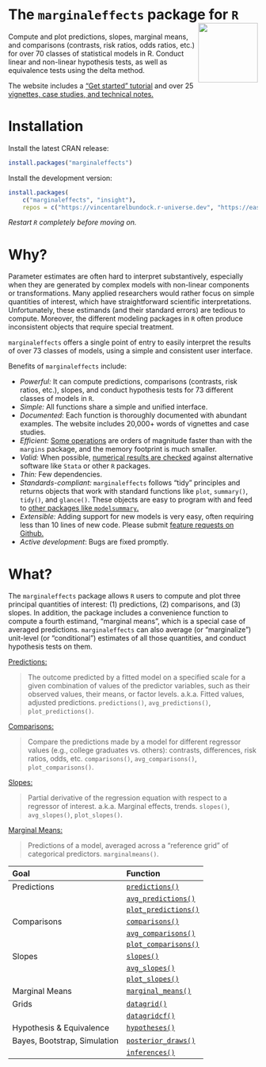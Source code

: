 
# The `marginaleffects` package for `R` <img src="https://user-images.githubusercontent.com/987057/134899484-e3392510-2e94-4c39-9830-53356fa5feed.png" align="right" alt="" width="120" />

<!--
[![Codecov test coverage](https://codecov.io/gh/vincentarelbundock/marginaleffects/branch/main/graph/badge.svg)](https://app.codecov.io/gh/vincentarelbundock/marginaleffects?branch=main)
[![R-CMD-check](https://github/To cl.com/vincentarelbundock/marginaleffects/workflows/R-CMD-check/badge.svg)](https://github.com/vincentarelbundock/marginaleffects/actions)
[![CRAN status](https://www.r-pkg.org/badges/version/marginaleffects)](https://CRAN.R-project.org/package=marginaleffects)
[![status](https://tinyverse.netlify.com/badge/marginaleffects)](https://CRAN.R-project.org/package=marginaleffects)
-->

Compute and plot predictions, slopes, marginal means, and comparisons
(contrasts, risk ratios, odds ratios, etc.) for over 70 classes of
statistical models in R. Conduct linear and non-linear hypothesis tests,
as well as equivalence tests using the delta method.

The website includes a [“Get started”
tutorial](https://vincentarelbundock.github.io/marginaleffects/articles/marginaleffects.html)
and over 25 [vignettes, case studies, and technical
notes.](https://vincentarelbundock.github.io/marginaleffects/articles/index.html)

# Installation

Install the latest CRAN release:

``` r
install.packages("marginaleffects")
```

Install the development version:

``` r
install.packages(
    c("marginaleffects", "insight"),
    repos = c("https://vincentarelbundock.r-universe.dev", "https://easystats.r-universe.dev"))
```

*Restart `R` completely before moving on.*

# Why?

Parameter estimates are often hard to interpret substantively,
especially when they are generated by complex models with non-linear
components or transformations. Many applied researchers would rather
focus on simple quantities of interest, which have straightforward
scientific interpretations. Unfortunately, these estimands (and their
standard errors) are tedious to compute. Moreover, the different
modeling packages in `R` often produce inconsistent objects that require
special treatment.

`marginaleffects` offers a single point of entry to easily interpret the
results of over 73 classes of models, using a simple and consistent user
interface.

Benefits of `marginaleffects` include:

  - *Powerful:* It can compute predictions, comparisons (contrasts, risk
    ratios, etc.), slopes, and conduct hypothesis tests for 73 different
    classes of models in `R`.
  - *Simple:* All functions share a simple and unified interface.
  - *Documented*: Each function is thoroughly documented with abundant
    examples. The website includes 20,000+ words of vignettes and case
    studies.
  - *Efficient:* [Some
    operations](https://vincentarelbundock.github.io/marginaleffects/articles/performance.html)
    are orders of magnitude faster than with the `margins` package, and
    the memory footprint is much smaller.
  - *Valid:* When possible, [numerical results are
    checked](https://vincentarelbundock.github.io/marginaleffects/articles/supported_models.html)
    against alternative software like `Stata` or other `R` packages.
  - *Thin:* Few dependencies.
  - *Standards-compliant:* `marginaleffects` follows “tidy” principles
    and returns objects that work with standard functions like `plot`,
    `summary()`, `tidy()`, and `glance()`. These objects are easy to
    program with and feed to [other packages like
    `modelsummary`.](https://vincentarelbundock.github.io/marginaleffects/)
  - *Extensible:* Adding support for new models is very easy, often
    requiring less than 10 lines of new code. Please submit [feature
    requests on
    Github.](https://github.com/vincentarelbundock/marginaleffects/issues)
  - *Active development*: Bugs are fixed promptly.

# What?

The `marginaleffects` package allows `R` users to compute and plot three
principal quantities of interest: (1) predictions, (2) comparisons, and
(3) slopes. In addition, the package includes a convenience function to
compute a fourth estimand, “marginal means”, which is a special case of
averaged predictions. `marginaleffects` can also average (or
“marginalize”) unit-level (or “conditional”) estimates of all those
quantities, and conduct hypothesis tests on them.

[Predictions:](https://vincentarelbundock.github.io/articles/predictions.html)

> The outcome predicted by a fitted model on a specified scale for a
> given combination of values of the predictor variables, such as their
> observed values, their means, or factor levels. a.k.a. Fitted values,
> adjusted predictions. `predictions()`, `avg_predictions()`,
> `plot_predictions()`.

[Comparisons:](https://vincentarelbundock.github.io/articles/comparisons.html)

> Compare the predictions made by a model for different regressor values
> (e.g., college graduates vs. others): contrasts, differences, risk
> ratios, odds, etc. `comparisons()`, `avg_comparisons()`,
> `plot_comparisons()`.

[Slopes:](https://vincentarelbundock.github.io/marginaleffects/articles/slopes.html)

> Partial derivative of the regression equation with respect to a
> regressor of interest. a.k.a. Marginal effects, trends. `slopes()`,
> `avg_slopes()`, `plot_slopes()`.

[Marginal
Means:](https://vincentarelbundock.github.io/marginaleffects/articles/marginalmeans.html)

> Predictions of a model, averaged across a “reference grid” of
> categorical predictors. `marginalmeans()`.

| Goal                         | Function                                                                                                     |
| :--------------------------- | :----------------------------------------------------------------------------------------------------------- |
| Predictions                  | [`predictions()`](https://vincentarelbundock.github.io/marginaleffects/reference/comparisons.html)           |
|                              | [`avg_predictions()`](https://vincentarelbundock.github.io/marginaleffects/reference/avg_comparisons.html)   |
|                              | [`plot_predictions()`](https://vincentarelbundock.github.io/marginaleffects/reference/plot_comparisons.html) |
| Comparisons                  | [`comparisons()`](https://vincentarelbundock.github.io/marginaleffects/reference/comparisons.html)           |
|                              | [`avg_comparisons()`](https://vincentarelbundock.github.io/marginaleffects/reference/avg_comparisons.html)   |
|                              | [`plot_comparisons()`](https://vincentarelbundock.github.io/marginaleffects/reference/plot_comparisons.html) |
| Slopes                       | [`slopes()`](https://vincentarelbundock.github.io/marginaleffects/reference/slopes.html)                     |
|                              | [`avg_slopes()`](https://vincentarelbundock.github.io/marginaleffects/reference/avg_slopes.html)             |
|                              | [`plot_slopes()`](https://vincentarelbundock.github.io/marginaleffects/reference/plot_slopes.html)           |
| Marginal Means               | [`marginal_means()`](https://vincentarelbundock.github.io/marginaleffects/reference/marginal_means.html)     |
| Grids                        | [`datagrid()`](https://vincentarelbundock.github.io/marginaleffects/reference/datagrid.html)                 |
|                              | [`datagridcf()`](https://vincentarelbundock.github.io/marginaleffects/reference/datagridcf.html)             |
| Hypothesis & Equivalence     | [`hypotheses()`](https://vincentarelbundock.github.io/marginaleffects/reference/hypotheses.html)             |
| Bayes, Bootstrap, Simulation | [`posterior_draws()`](https://vincentarelbundock.github.io/marginaleffects/reference/inferences.html)        |
|                              | [`inferences()`](https://vincentarelbundock.github.io/marginaleffects/reference/inferences.html)             |
